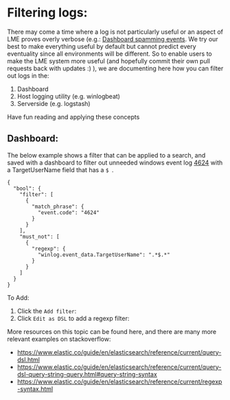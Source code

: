# Filtering logs:
 
There may come a time where a log is not particularly useful or an aspect of LME proves overly verbose (e.g.: [Dashboard spamming events](https://github.com/cisagov/LME/issues/22). We try our best to make everything useful by default but cannot predict every eventuality since all environments will be different. So to enable users to make the LME system more useful (and hopefully commit their own pull requests back with updates :) ), we are documenting here how you can filter out logs in the:

1. Dashboard
2. Host logging utility (e.g. winlogbeat)
3. Serverside (e.g. logstash)

Have fun reading and applying these concepts 

## Dashboard:

The below example shows a filter that can be applied to a search, and saved with a dashboard to filter out unneeded windows event log [4624](https://www.ultimatewindowssecurity.com/securitylog/encyclopedia/event.aspx?eventID=4624) with a TargetUserName field that has a `$ `. 
```
{
  "bool": {
    "filter": [
      {
        "match_phrase": {
          "event.code": "4624"
        }
      }
    ],
    "must_not": [
      {
        "regexp": {
          "winlog.event_data.TargetUserName": ".*$.*"
        }
      }
    ]
  }
}
```

To Add:
1. Click the `Add filter`:
2. Click `Edit as DSL` to add a regexp filter:

More resources on this topic can be found here, and there are many more relevant examples on stackoverflow:
 - https://www.elastic.co/guide/en/elasticsearch/reference/current/query-dsl.html
 - https://www.elastic.co/guide/en/elasticsearch/reference/current/query-dsl-query-string-query.html#query-string-syntax
 - https://www.elastic.co/guide/en/elasticsearch/reference/current/regexp-syntax.html
```
